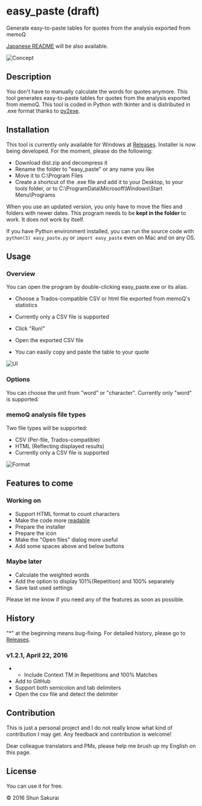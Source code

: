 # easy_paste (draft)
Generate easy-to-paste tables for quotes from the analysis exported from memoQ

[Japanese README](https://github.com/ShunSakurai/easy_paste/blob/master/README_jpn.md) will be also available.

![Concept](https://raw.github.com/wiki/ShunSakurai/easy_paste/easy_paste_concept.png)

## Description
You don't have to manually calculate the words for quotes anymore. This tool generates easy-to-paste tables for quotes from the analysis exported from memoQ.
This tool is coded in Python with tkinter and is distributed in .exe format thanks to [py2exe](http://www.py2exe.org/).

## Installation
This tool is currently only available for Windows at [Releases](https://github.com/ShunSakurai/easy_paste/releases).
Installer is now being developed. For the moment, please do the following:

- Download dist.zip and decompress it
- Rename the folder to "easy_paste" or any name you like
- Move it to C:\Program Files
- Create a shortcut of the .exe file and add it to your Desktop, to your tools folder, or to C:\ProgramData\Microsoft\Windows\Start Menu\Programs

When you use an updated version, you only have to move the files and folders with newer dates.
This program needs to be **kept in the folder** to work. It does not work by itself.

If you have Python environment installed, you can run the source code with `python(3) easy_paste.py` or `import easy_paste` even on Mac and on any OS.

## Usage

### Overview
You can open the program by double-clicking easy_paste.exe or its alias.

- Choose a Trados-compatible CSV or html file exported from memoQ's statistics
- Currently only a CSV file is supported
- Click "Run!"

- Open the exported CSV file
- You can easily copy and paste the table to your quote

![UI](https://raw.github.com/wiki/ShunSakurai/easy_paste/easy_paste_ui.png)

### Options
You can choose the unit from "word" or "character". Currently only "word" is supported.

### memoQ analysis file types
Two file types will be supported:

- CSV (Per-file, Trados-compatible)
- HTML (Reflecting displayed results)
- Currently only a CSV file is supported

![Format](https://raw.github.com/wiki/ShunSakurai/easy_paste/easy_paste_format.png)

## Features to come
### Working on
- Support HTML format to count characters
- Make the code more [readable](http://www.amazon.com/dp/0596802293)
- Prepare the installer
- Prepare the icon
- Make the "Open files" dialog more useful
- Add some spaces above and below buttons

### Maybe later
- Calculate the weighted words
- Add the option to display 101%(Repetition) and 100% separately
- Save last used settings

Please let me know if you need any of the features as soon as possible.

## History
"*" at the beginning means bug-fixing.
For detailed history, please go to [Releases](https://github.com/ShunSakurai/easy_paste/releases).

### v1.2.1, April 22, 2016
- * Include Context TM in Repetitions and 100% Matches
- Add to GitHub
- Support both semicolon and tab delimiters
- Open the csv file and detect the delimiter

## Contribution
This is just a personal project and I do not really know what kind of contribution I may get. Any feedback and contribution is welcome!

Dear colleague translators and PMs, please help me brush up my English on this page.

## License
You can use it for free.

© 2016 Shun Sakurai
